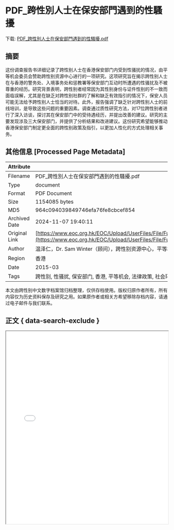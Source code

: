 # PDF_跨性別人士在保安部門遇到的性騷擾

<!-- tcd_download_link -->
下载: [PDF_跨性別人士在保安部門遇到的性騷擾.pdf](PDF_跨性別人士在保安部門遇到的性騷擾.pdf)
<!-- tcd_download_link_end -->

## 摘要

<!-- tcd_abstract -->
这份调查报告书详细记录了跨性别人士在香港保安部门内受到性骚扰的情况，由平等机会委员会赞助跨性别资源中心进行的一项研究。这项研究旨在揭示跨性别人士在与香港的警务处、入境事务处和惩教署等保安部门互动时所遭遇的性骚扰及不被尊重的经历。研究背景表明，跨性别者经常因为其性别身份与证件性别的不一致而面临误解，尤其是在缺乏对跨性别社群的了解和缺乏有效指引的情况下，保安人员可能无法给予跨性别人士恰当的对待。此外，报告强调了缺乏针对跨性别人士的前线培训，是导致这些问题的重要因素。调查通过质性研究方法，对17位跨性别者进行了深入访谈，探讨其在保安部门中的受待遇经历，并提出改善的建议。研究的主要发现涉及三大保安部门，并提供了分析结果和改进建议。这份研究希望能够推动香港保安部门制定更全面的跨性别政策及指引，以更加人性化的方式处理相关事务。

<!-- tcd_abstract_end -->

## 其他信息 [Processed Page Metadata]

| Attribute       | Value                                  |
|-----------------|----------------------------------------|
| Filename        | PDF_跨性別人士在保安部門遇到的性騷擾.pdf                             |
| Type            | document                                 |
| Format          | PDF Document                               |
| Size            | 1154085 bytes                           |
| MD5             | 964c094039849746efa76fe8cbcef854                                  |
| Archived Date   | 2024-11-07 19:40:11                             |
| Original Link   | [https://www.eoc.org.hk/EOC/Upload/UserFiles/File/Funding%20Programme/policy/1314/20150330/report_C.pdf](https://www.eoc.org.hk/EOC/Upload/UserFiles/File/Funding%20Programme/policy/1314/20150330/report_C.pdf)                         |
| Author          | 温泽仁，Dr. Sam Winter（顾问），跨性别资源中心，平等机会委员会                               |
| Region          | 香港                               |
| Date            | 2015-03                                 |
| Tags            | 跨性别, 性骚扰, 保安部门, 香港, 平等机会, 法律政策, 社会环境                                 |

本文由跨性别中文数字档案馆归档整理，仅供存档使用。版权归原作者所有，所有内容仅为历史资料保存及研究之用。如果原作者或相关方希望移除存档内容，请通过电子邮件与我们联系。

## 正文 { data-search-exclude }

<!-- tcd_main_text -->
<iframe src="../PDF_跨性別人士在保安部門遇到的性騷擾.pdf" width="100%" height="600px">
    <p>无法显示PDF，请下载查看。</p>
</iframe>
<!-- tcd_main_text_end -->

